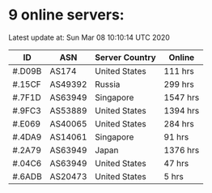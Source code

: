 # 9 online servers:

Latest update at: Sun Mar 08 10:10:14 UTC 2020

| ID | ASN | Server Country | Online |
| -- | --- | -------------- | ------ |
| #.D09B | AS174 | United States | 111 hrs |
| #.15CF | AS49392 | Russia | 299 hrs |
| #.7F1D | AS63949 | Singapore | 1547 hrs |
| #.9FC3 | AS53889 | United States | 1394 hrs |
| #.E069 | AS40065 | United States | 284 hrs |
| #.4DA9 | AS14061 | Singapore | 91 hrs |
| #.2A79 | AS63949 | Japan | 1376 hrs |
| #.04C6 | AS63949 | United States | 47 hrs |
| #.6ADB | AS20473 | United States | 5 hrs |

